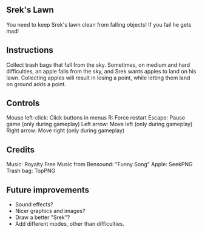 ## Srek's Lawn
You need to keep Srek's lawn clean from falling objects! If you fail he gets mad!

## Instructions
Collect trash bags that fall from the sky. Sometimes, on medium and hard difficulties, an apple falls from the sky, and Srek wants apples to land on his lawn. Collecting apples will result in losing a point, while letting them land on ground adds a point.

## Controls
Mouse left-click: Click buttons in menus
R: Force restart
Escape: Pause game (only during gameplay)
Left arrow: Move left (only during gameplay)
Right arrow: Move right (only during gameplay)

## Credits
Music: Royalty Free Music from Bensound: "Funny Song"
Apple: SeekPNG
Trash bag: TopPNG

## Future improvements
- Sound effects?
- Nicer graphics and images?
- Draw a better "Srek"?
- Add different modes, other than difficulties.